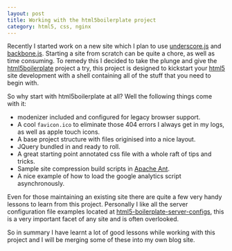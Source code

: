 ```yaml
---
layout: post
title: Working with the html5boilerplate project
category: html5, css, nginx 
---
```


Recently I started work on a new site which I plan to use [underscore.js](http://documentcloud.github.com/underscore/) and [backbone.js](http://documentcloud.github.com/backbone/). Starting a site from scratch can be quite a chore, as well as time consuming. To remedy this I decided to take the plunge and give the [html5boilerplate](http://html5boilerplate.com/) project a try, this project is designed to kickstart your [html5](http://developers.whatwg.org/) site development with a shell containing all of the stuff that you need to begin with.

So why start with html5boilerplate at all? Well the following things come with it:
* modenizer included and configured for legacy browser support.
* A cool `favicon.ico` to eliminate those 404 errors I always get in my logs, as well as apple touch icons.
* A base project structure with files originised into a nice layout.
* JQuery bundled in and ready to roll.
* A great starting point annotated css file with a whole raft of tips and tricks.
* Sample site compression build scripts in [Apache Ant](http://ant.apache.org/).
* A nice example of how to load the google analytics script asynchronously.

Even for those maintaining an existing site there are quite a few very handy lessons to learn from this project. Personally I like all the server configuration file examples located at [html5-boilerplate-server-configs](https://github.com/paulirish/html5-boilerplate-server-configs), this is a very important facet of any site and is often overlooked.

So in summary I have learnt a lot of good lessons while working with this project and I will be merging some of these into my own blog site.